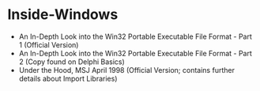 # Inside-Windows

* An In-Depth Look into the Win32 Portable Executable File Format - Part 1 (Official Version)
* An In-Depth Look into the Win32 Portable Executable File Format - Part 2 (Copy found on Delphi Basics)
* Under the Hood, MSJ April 1998 (Official Version; contains further details about Import Libraries) 
